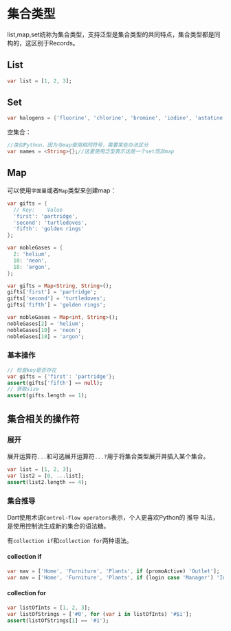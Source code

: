 # 集合类型

list,map,set统称为集合类型，支持泛型是集合类型的共同特点，集合类型都是同构的，这区别于Records。

## List

```dart
var list = [1, 2, 3];
```

## Set

```dart
var halogens = {'fluorine', 'chlorine', 'bromine', 'iodine', 'astatine'};
```

空集合：

```dart
//类似Python，因为与map使用相同符号，需要某些办法区分
var names = <String>{};//这里使用泛型表示这是一个set而非map
```

## Map

可以使用`字面量`或者`Map`类型来创建map：

```dart
var gifts = {
  // Key:    Value
  'first': 'partridge',
  'second': 'turtledoves',
  'fifth': 'golden rings'
};

var nobleGases = {
  2: 'helium',
  10: 'neon',
  18: 'argon',
};

var gifts = Map<String, String>();
gifts['first'] = 'partridge';
gifts['second'] = 'turtledoves';
gifts['fifth'] = 'golden rings';

var nobleGases = Map<int, String>();
nobleGases[2] = 'helium';
nobleGases[10] = 'neon';
nobleGases[18] = 'argon';
```

### 基本操作

```dart
// 检查key是否存在
var gifts = {'first': 'partridge'};
assert(gifts['fifth'] == null);
// 获取size
assert(gifts.length == 1);
```

## 集合相关的操作符

### 展开

展开运算符`...`和可选展开运算符`...?`用于将集合类型展开并插入某个集合。

```dart
var list = [1, 2, 3];
var list2 = [0, ...list];
assert(list2.length == 4);
```

### 集合推导

Dart使用术语`Control-flow operators`表示，个人更喜欢Python的 推导 叫法，是使用控制流生成新的集合的语法糖。

有`collection if`和`collection for`两种语法。

#### collection if

```dart
var nav = ['Home', 'Furniture', 'Plants', if (promoActive) 'Outlet'];
var nav = ['Home', 'Furniture', 'Plants', if (login case 'Manager') 'Inventory'];//使用到了模式匹配，将在if章节介绍
```

#### collection for

```dart
var listOfInts = [1, 2, 3];
var listOfStrings = ['#0', for (var i in listOfInts) '#$i'];
assert(listOfStrings[1] == '#1');
```
